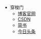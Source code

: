 <!-- _navbar.md 配置导航栏文件 -->

* 穿梭门
	* [博客官网](https://blog.springlearn.cn)
	* [CSDN]()
	* [简书]()
	* [今日头条]()

[comment]:  [:cn:](/)
